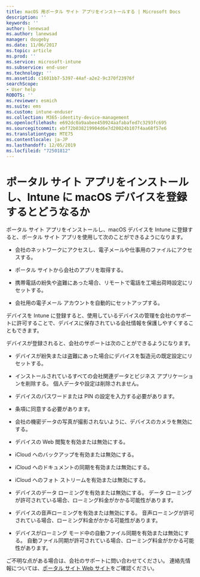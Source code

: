 ```yaml
---
title: macOS 用ポータル サイト アプリをインストールする | Microsoft Docs
description: ''
keywords: ''
author: lenewsad
ms.author: lanewsad
manager: dougeby
ms.date: 11/06/2017
ms.topic: article
ms.prod: ''
ms.service: microsoft-intune
ms.subservice: end-user
ms.technology: ''
ms.assetid: c1601bb7-5397-44af-a2e2-9c370f23976f
searchScope:
- User help
ROBOTS: ''
ms.reviewer: esmich
ms.suite: ems
ms.custom: intune-enduser
ms.collection: M365-identity-device-management
ms.openlocfilehash: e692dc0a9aabee450924aafabafed7c3293fc695
ms.sourcegitcommit: ebf72b038219904d6e7d20024b107f4aa68f57e6
ms.translationtype: MTE75
ms.contentlocale: ja-JP
ms.lasthandoff: 12/05/2019
ms.locfileid: "72501812"
---
```

# <a name="what-happens-if-you-install-the-company-portal-app-and-enroll-your-macos-device-in-intune"></a>ポータル サイト アプリをインストールし、Intune に macOS デバイスを登録するとどうなるか

ポータル サイト アプリをインストールし、macOS デバイスを Intune に登録すると、ポータル サイト アプリを使用して次のことができるようになります。

- 会社のネットワークにアクセスし、電子メールや仕事用のファイルにアクセスする。

- ポータル サイトから会社のアプリを取得する。

- 携帯電話の紛失や盗難にあった場合、リモートで電話を工場出荷時設定にリセットする。

- 会社用の電子メール アカウントを自動的にセットアップする。

デバイスを Intune に登録すると、使用しているデバイスの管理を会社のサポートに許可することで、デバイスに保存されている会社情報を保護しやすくすることもできます。

デバイスが登録されると、会社のサポートは次のことができるようになります。

- デバイスが紛失または盗難にあった場合にデバイスを製造元の既定設定にリセットする。

- インストールされているすべての会社関連データとビジネス アプリケーションを削除する。 個人データや設定は削除されません。

- デバイスのパスワードまたは PIN の設定を入力する必要があります。

- 条項に同意する必要があります。

- 会社の機密データの写真が撮影されないように、デバイスのカメラを無効にする。

- デバイスの Web 閲覧を有効または無効にする。

- iCloud へのバックアップを有効または無効にする。

- iCloud へのドキュメントの同期を有効または無効にする。

- iCloud へのフォト ストリームを有効または無効にする。

- デバイスのデータ ローミングを有効または無効にする。 データ ローミングが許可されている場合、ローミング料金がかかる可能性があります。

- デバイスの音声ローミングを有効または無効にする。 音声ローミングが許可されている場合、ローミング料金がかかる可能性があります。

- デバイスがローミング モード中の自動ファイル同期を有効または無効にする。 自動ファイル同期が許可されている場合、ローミング料金がかかる可能性があります。

ご不明な点がある場合は、会社のサポートに問い合わせてください。 連絡先情報については、[ポータル サイト Web サイト](https://go.microsoft.com/fwlink/?linkid=2010980)をご確認ください。
